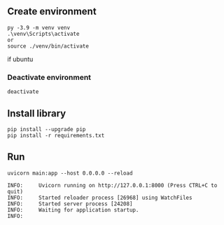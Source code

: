 ## Create environment
```
py -3.9 -m venv venv
.\venv\Scripts\activate
or
source ./venv/bin/activate
```

if ubuntu 
### Deactivate environment
```
deactivate
```

## Install library
```
pip install --upgrade pip
pip install -r requirements.txt 
```

## Run

```
uvicorn main:app --host 0.0.0.0 --reload

INFO:     Uvicorn running on http://127.0.0.1:8000 (Press CTRL+C to quit)
INFO:     Started reloader process [26968] using WatchFiles
INFO:     Started server process [24208]
INFO:     Waiting for application startup.
INFO: 
```
